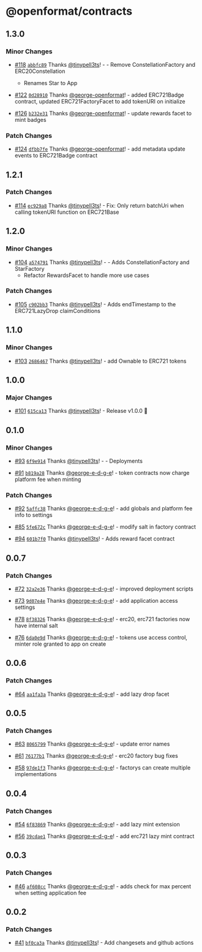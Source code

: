 # @openformat/contracts

## 1.3.0

### Minor Changes

- [#118](https://github.com/open-format/contracts/pull/118) [`abbfc89`](https://github.com/open-format/contracts/commit/abbfc897a33e45afcf94bb33468d9ef6600f9240) Thanks [@tinypell3ts](https://github.com/tinypell3ts)! - - Remove ConstellationFactory and ERC20Constellation

  - Renames Star to App

- [#122](https://github.com/open-format/contracts/pull/122) [`0d28910`](https://github.com/open-format/contracts/commit/0d28910fa267c720984e66278a85ef8a74dd8741) Thanks [@george-openformat](https://github.com/george-openformat)! - added ERC721Badge contract, updated ERC721FactoryFacet to add tokenURI on initialize

- [#126](https://github.com/open-format/contracts/pull/126) [`b232e31`](https://github.com/open-format/contracts/commit/b232e314081ebe73387a83b39143cbcacd972f13) Thanks [@george-openformat](https://github.com/george-openformat)! - update rewards facet to mint badges

### Patch Changes

- [#124](https://github.com/open-format/contracts/pull/124) [`dfbb7fe`](https://github.com/open-format/contracts/commit/dfbb7fe90953e74f9f52750bd017408d8ab657f1) Thanks [@george-openformat](https://github.com/george-openformat)! - add metadata update events to ERC721Badge contract

## 1.2.1

### Patch Changes

- [#114](https://github.com/open-format/contracts/pull/114) [`ec929a8`](https://github.com/open-format/contracts/commit/ec929a86302768a29e9d091598d06baceee7d5b4) Thanks [@tinypell3ts](https://github.com/tinypell3ts)! - Fix: Only return batchUri when calling tokenURI function on ERC721Base

## 1.2.0

### Minor Changes

- [#104](https://github.com/open-format/contracts/pull/104) [`a574791`](https://github.com/open-format/contracts/commit/a574791d034ac35b17386c3cd3c79bc336f71be9) Thanks [@tinypell3ts](https://github.com/tinypell3ts)! - - Adds ConstellationFactory and StarFactory
  - Refactor RewardsFacet to handle more use cases

### Patch Changes

- [#105](https://github.com/open-format/contracts/pull/105) [`c902bb3`](https://github.com/open-format/contracts/commit/c902bb36ba79eea42b7e09696637ed6751c47fa9) Thanks [@tinypell3ts](https://github.com/tinypell3ts)! - Adds endTimestamp to the ERC721LazyDrop claimConditions

## 1.1.0

### Minor Changes

- [#103](https://github.com/open-format/contracts/pull/103) [`2686467`](https://github.com/open-format/contracts/commit/268646731a4f975a6a6d625d69d49a01bc5eb056) Thanks [@tinypell3ts](https://github.com/tinypell3ts)! - add Ownable to ERC721 tokens

## 1.0.0

### Major Changes

- [#101](https://github.com/open-format/contracts/pull/101) [`615ca13`](https://github.com/open-format/contracts/commit/615ca13e638ff8e47a196b049baaf0435d2934a3) Thanks [@tinypell3ts](https://github.com/tinypell3ts)! - Release v1.0.0 🚀

## 0.1.0

### Minor Changes

- [#93](https://github.com/open-format/contracts/pull/93) [`6f9e914`](https://github.com/open-format/contracts/commit/6f9e9141c1fb87c476e196baaf879071f9531f17) Thanks [@tinypell3ts](https://github.com/tinypell3ts)! - - Deployments

- [#91](https://github.com/open-format/contracts/pull/91) [`b819a28`](https://github.com/open-format/contracts/commit/b819a28bf306c552669d7252899d88c1a5d1b505) Thanks [@george-e-d-g-e](https://github.com/george-e-d-g-e)! - token contracts now charge platform fee when minting

### Patch Changes

- [#92](https://github.com/open-format/contracts/pull/92) [`5affc38`](https://github.com/open-format/contracts/commit/5affc383f21afafc68d30583eac0ca793d015c93) Thanks [@george-e-d-g-e](https://github.com/george-e-d-g-e)! - add globals and platform fee info to settings

- [#85](https://github.com/open-format/contracts/pull/85) [`5fe672c`](https://github.com/open-format/contracts/commit/5fe672cd5b4b6074c555e1175e1978cfc368ee05) Thanks [@george-e-d-g-e](https://github.com/george-e-d-g-e)! - modify salt in factory contract

- [#94](https://github.com/open-format/contracts/pull/94) [`601b7f0`](https://github.com/open-format/contracts/commit/601b7f0f7e025910f0d89404337ac955236e6ee8) Thanks [@tinypell3ts](https://github.com/tinypell3ts)! - Adds reward facet contract

## 0.0.7

### Patch Changes

- [#72](https://github.com/open-format/contracts/pull/72) [`32a2e36`](https://github.com/open-format/contracts/commit/32a2e3606ca773b36a9ae565e5782d1af7d53912) Thanks [@george-e-d-g-e](https://github.com/george-e-d-g-e)! - improved deployment scripts

- [#73](https://github.com/open-format/contracts/pull/73) [`9d07e4e`](https://github.com/open-format/contracts/commit/9d07e4e281cb7a4e0430c8aa8a35591d47b96dda) Thanks [@george-e-d-g-e](https://github.com/george-e-d-g-e)! - add application access settings

- [#78](https://github.com/open-format/contracts/pull/78) [`8f38326`](https://github.com/open-format/contracts/commit/8f3832695744867d00ae33a3d21cda7a43f34186) Thanks [@george-e-d-g-e](https://github.com/george-e-d-g-e)! - erc20, erc721 factories now have internal salt

- [#76](https://github.com/open-format/contracts/pull/76) [`6da0e9d`](https://github.com/open-format/contracts/commit/6da0e9d2ed429bca907bcfc46bcf7d9c211c7944) Thanks [@george-e-d-g-e](https://github.com/george-e-d-g-e)! - tokens use access control, minter role granted to app on create

## 0.0.6

### Patch Changes

- [#64](https://github.com/open-format/contracts/pull/64) [`aa1fa3a`](https://github.com/open-format/contracts/commit/aa1fa3a9f5646f90b4d2b023bc49cd230f9cdd30) Thanks [@george-e-d-g-e](https://github.com/george-e-d-g-e)! - add lazy drop facet

## 0.0.5

### Patch Changes

- [#63](https://github.com/open-format/contracts/pull/63) [`8065799`](https://github.com/open-format/contracts/commit/8065799de8d5cdf55ea88cc4994b89a5bfac9e72) Thanks [@george-e-d-g-e](https://github.com/george-e-d-g-e)! - update error names

- [#61](https://github.com/open-format/contracts/pull/61) [`76177b1`](https://github.com/open-format/contracts/commit/76177b10ebef470a798435813faf53b57712137d) Thanks [@george-e-d-g-e](https://github.com/george-e-d-g-e)! - erc20 factory bug fixes

- [#58](https://github.com/open-format/contracts/pull/58) [`97de1f3`](https://github.com/open-format/contracts/commit/97de1f3d8aeda3039c19fdf8175c8db233d84190) Thanks [@george-e-d-g-e](https://github.com/george-e-d-g-e)! - factorys can create multiple implementations

## 0.0.4

### Patch Changes

- [#54](https://github.com/open-format/contracts/pull/54) [`6f83869`](https://github.com/open-format/contracts/commit/6f83869fcd7fdab0f9acd3a515613f23c697ad02) Thanks [@george-e-d-g-e](https://github.com/george-e-d-g-e)! - add lazy mint extension

- [#56](https://github.com/open-format/contracts/pull/56) [`39cdae1`](https://github.com/open-format/contracts/commit/39cdae1c7ac661db0f8707d1c6594d39b9aacb42) Thanks [@george-e-d-g-e](https://github.com/george-e-d-g-e)! - add erc721 lazy mint contract

## 0.0.3

### Patch Changes

- [#46](https://github.com/open-format/contracts/pull/46) [`af608cc`](https://github.com/open-format/contracts/commit/af608cccf0fd9b8a91fbf91cea894447f0d402c5) Thanks [@george-e-d-g-e](https://github.com/george-e-d-g-e)! - adds check for max percent when setting application fee

## 0.0.2

### Patch Changes

- [#41](https://github.com/open-format/contracts/pull/41) [`bf0ca3a`](https://github.com/open-format/contracts/commit/bf0ca3a69c71cba360c67c132701dc960c2006ed) Thanks [@tinypell3ts](https://github.com/tinypell3ts)! - Add changesets and github actions
